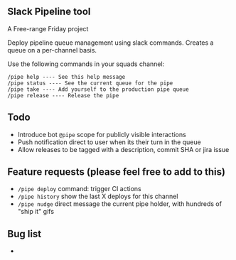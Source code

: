 ## Slack Pipeline tool

A Free-range Friday project

Deploy pipeline queue management using slack commands. Creates a queue on a per-channel basis.

Use the following commands in your squads channel:

	/pipe help ---- See this help message
	/pipe status ---- See the current queue for the pipe
	/pipe take ---- Add yourself to the production pipe queue
	/pipe release ---- Release the pipe

## Todo

* Introduce bot `@pipe` scope for publicly visible interactions
* Push notification direct to user when its their turn in the queue
* Allow releases to be tagged with a description, commit SHA or jira issue

## Feature requests (please feel free to add to this)
* `/pipe deploy` command: trigger CI actions
* `/pipe history` show the last X deploys for this channel
* `/pipe nudge` direct message the current pipe holder, with hundreds of "ship it" gifs

## Bug list
*